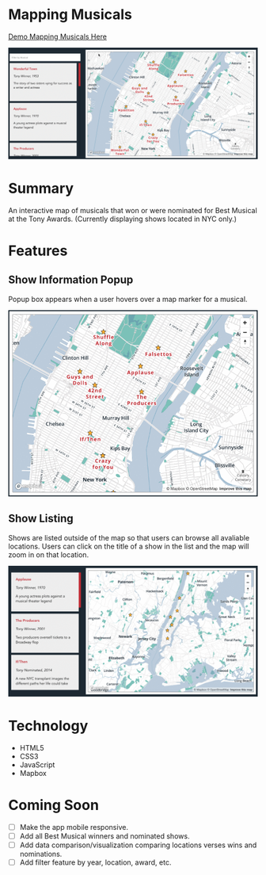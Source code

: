 # Mapping Musicals
[Demo Mapping Musicals Here](https://brittanyrw.github.io/mappingmusicals/)

![Mapping Musicals main animated GIF](readme/mapping-musicals.gif?raw=true "Mapping Musicals main animated GIF")

# Summary

An interactive map of musicals that won or were nominated for Best Musical at the Tony Awards. (Currently displaying shows located in NYC only.)

# Features

## Show Information Popup
Popup box appears when a user hovers over a map marker for a musical. 

![Mapping Musicals popup feature animated GIF](readme/popup.gif?raw=true "Mapping Musicals popup feature animated GIF")

## Show Listing
Shows are listed outside of the map so that users can browse all avaliable locations. Users can click on the title of a show in the list and the map will zoom in on that location.

![Mapping Musicals zoom feature animated GIF](readme/zoom.gif?raw=true "Mapping Musicals zoom feature animated GIF")

# Technology

* HTML5
* CSS3 
* JavaScript
* Mapbox

# Coming Soon
- [ ] Make the app mobile responsive.
- [ ] Add all Best Musical winners and nominated shows.
- [ ] Add data comparison/visualization comparing locations verses wins and nominations.
- [ ] Add filter feature by year, location, award, etc.
